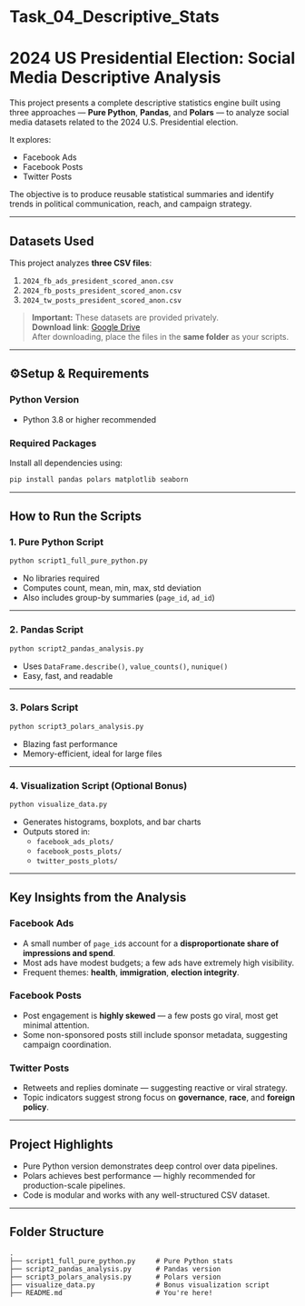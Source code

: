 # Task_04_Descriptive_Stats


# 2024 US Presidential Election: Social Media Descriptive Analysis

This project presents a complete descriptive statistics engine built using three approaches — **Pure Python**, **Pandas**, and **Polars** — to analyze social media datasets related to the 2024 U.S. Presidential election.

It explores:
- Facebook Ads
- Facebook Posts
- Twitter Posts

The objective is to produce reusable statistical summaries and identify trends in political communication, reach, and campaign strategy.

---

## Datasets Used

This project analyzes **three CSV files**:

1. `2024_fb_ads_president_scored_anon.csv`
2. `2024_fb_posts_president_scored_anon.csv`
3. `2024_tw_posts_president_scored_anon.csv`

> **Important:** These datasets are provided privately.  
> **Download link**: [Google Drive](https://drive.google.com/file/d/1Jq0fPb-tq76Ee_RtM58fT0_M3o-JDBwe/view?usp=sharing)  
> After downloading, place the files in the **same folder** as your scripts.

---

## ⚙Setup & Requirements

### Python Version
- Python 3.8 or higher recommended

### Required Packages

Install all dependencies using:

```bash
pip install pandas polars matplotlib seaborn
```

---

##  How to Run the Scripts

### 1. Pure Python Script
```bash
python script1_full_pure_python.py
```
- No libraries required
- Computes count, mean, min, max, std deviation
- Also includes group-by summaries (`page_id`, `ad_id`)

---

###  2. Pandas Script
```bash
python script2_pandas_analysis.py
```
- Uses `DataFrame.describe()`, `value_counts()`, `nunique()`
- Easy, fast, and readable

---

###  3. Polars Script
```bash
python script3_polars_analysis.py
```
- Blazing fast performance
- Memory-efficient, ideal for large files

---

###  4. Visualization Script (Optional Bonus)
```bash
python visualize_data.py
```
- Generates histograms, boxplots, and bar charts
- Outputs stored in:
  - `facebook_ads_plots/`
  - `facebook_posts_plots/`
  - `twitter_posts_plots/`

---

## Key Insights from the Analysis

### Facebook Ads
- A small number of `page_id`s account for a **disproportionate share of impressions and spend**.
- Most ads have modest budgets; a few ads have extremely high visibility.
- Frequent themes: **health**, **immigration**, **election integrity**.

### Facebook Posts
- Post engagement is **highly skewed** — a few posts go viral, most get minimal attention.
- Some non-sponsored posts still include sponsor metadata, suggesting campaign coordination.

### Twitter Posts
- Retweets and replies dominate — suggesting reactive or viral strategy.
- Topic indicators suggest strong focus on **governance**, **race**, and **foreign policy**.

---

## Project Highlights

- Pure Python version demonstrates deep control over data pipelines.
- Polars achieves best performance — highly recommended for production-scale pipelines.
- Code is modular and works with any well-structured CSV dataset.

---

## Folder Structure

```
.
├── script1_full_pure_python.py     # Pure Python stats
├── script2_pandas_analysis.py      # Pandas version
├── script3_polars_analysis.py      # Polars version
├── visualize_data.py               # Bonus visualization script
├── README.md                       # You're here!
```


